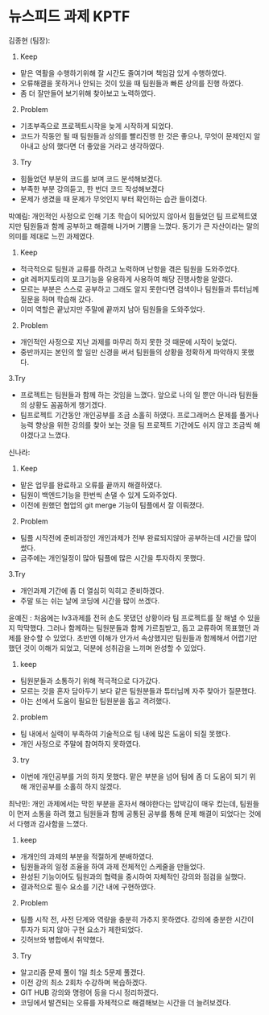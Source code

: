 # 뉴스피드 과제 KPTF
 

김종현 (팀장):
1. Keep
* 맡은 역활을 수행하기위해 잘 시간도 줄여가며 책임감 있게 수행하였다.
* 오류해결을 못하거나 안되는 것이 있을 때 팀원들과 빠른 상의를 진행 하였다.
* 좀 더 잘만들어 보기위해 찾아보고 노력하였다.

2. Problem
* 기초부족으로 프로젝트시작을 늦게 시작하게 되었다.
* 코드가 작동안 될 때 팀원들과 상의를 빨리진행 한 것은 좋으나, 무엇이 문제인지 알아내고 상의 했다면 더 좋았을 거라고 생각하였다.


3. Try
* 힘들었던 부분의 코드를 보며 코드 분석해보겠다.
* 부족한 부분 강의듣고, 한 번더 코드 작성해보겠다
* 문제가 생겼을 때 문제가 무엇인지 부터 확인하는 습관 들이겠다.


박예림: 개인적인 사정으로 인해 기초 학습이 되어있지 않아서 힘들었던 팀 프로젝트였지만 팀원들과 함께 공부하고 해결해 나가며 기쁨을 느꼈다. 동기가 큰 자산이라는 말의 의미를 제대로 느낀 과제였다.

1. Keep
* 적극적으로 팀원과 교류를 하려고 노력하며 난항을 겪은 팀원을 도와주었다.
* git 레퍼지토리의 포크기능을 유용하게 사용하여 해당 진행사항을 알렸다.
* 모르는 부분은 스스로 공부하고 그래도 알지 못한다면 검색이나 팀원들과 튜터님께 질문을 하며 학습해 갔다.
* 이미 역할은 끝났지만 주말에 끝까지 남아 팀원들을 도와주었다.


2. Problem
* 개인적인 사정으로 지난 과제를 마무리 하지 못한 것 때문에 시작이 늦었다.
* 중반까지는 본인의 할 일만 신경을 써서 팀원들의 상황을 정확하게 파악하지 못했다.


3.Try

* 프로젝트는 팀원들과 함께 하는 것임을 느꼈다. 앞으로 나의 일 뿐만 아니라 팀원들의 상황도 꼼꼼하게 챙기겠다.
* 팀프로젝트 기간동안 개인공부를 조금 소홀히 하였다. 프로그래머스 문제를 풀거나 능력 향상을 위한 강의를 찾아 보는 것을 팀 프로젝트 기간에도 쉬지 않고 조금씩 해야겠다고 느꼈다.

신나라:  
1. Keep
* 맡은 업무를 완료하고 오류를 끝까지 해결하였다.
* 팀원이 백엔드기능을 한번씩 손댈 수 있게 도와주었다.
* 이전에 원했던 협업의 git merge 기능이 팀플에서 잘 이뤄졌다.


2. Problem
* 팀플 시작전에 준비과정인 개인과제가 전부 완료되지않아 공부하는데 시간을 많이 썼다.
* 금주에는 개인일정이 많아 팀플에 많은 시간을 투자하지 못했다.


3.Try

* 개인과제 기간에 좀 더 열심히 익히고 준비하겠다.
* 주말 또는 쉬는 날에 코딩에 시간을 많이 쓰겠다.

윤예진 : 처음에는 lv3과제를 전혀 손도 못댔던 상황이라 팀 프로젝트를 잘 해낼 수 있을 지 막막했다. 그러나 함께하는 팀원분들과 함께 가르침받고, 돕고 교류하여 목표했던 과제를 완수할 수 있었다. 초반엔 이해가 안가서 속상했지만 팀원들과 함께해서 어렵기만 했던 것이 이해가 되었고, 덕분에 성취감을 느끼며 완성할 수 있었다.

1. keep
* 팀원분들과 소통하기 위해 적극적으로 다가갔다. 
* 모르는 것을 혼자 담아두기 보다 같은 팀원분들과 튜터님께 자주 찾아가 질문했다. 
* 아는 선에서 도움이 필요한 팀원분을 돕고 격려했다.

2. problem
* 팀 내에서 실력이 부족하여 기술적으로 팀 내에 많은 도움이 되질 못했다. 
* 개인 사정으로 주말에 참여하지 못하였다.

3. try
* 이번에 개인공부를 거의 하지 못했다. 맡은 부분을 넘어 팀에 좀 더 도움이 되기 위해 개인공부를 소홀히 하지 않겠다.

최낙민: 개인 과제에서는 막힌 부분을 혼자서 해야한다는 압박감이 매우 컸는데, 팀원들이 먼저 소통을 하려 했고 팀원들과 함께 공통된 공부를 통해 문제 해결이 되었다는 것에서
다행과 감사함을 느꼈다. 

1. keep
* 개개인의 과제의 부분을 적절하게 분배하였다. 
* 팀원들과의 일정 조율을 하여 과제 전체적인 스케줄을 만들었다.
* 완성된 기능이어도 팀원과의 협력을 중시하여 자체적인 강의와 점검을 실했다.
* 결과적으로 필수 요소를 기간 내에 구현하였다.

2. Problem 
* 팀플 시작 전, 사전 단계와 역량을 충분히 가추지 못하였다. 강의에 충분한 시간이 투자가 되지 않아 구현 요소가 제한되었다.
* 깃허브와 병합에서 취약했다.

3. Try 

* 알고리즘 문제 풀이 1일 최소 5문제 풀겠다.
* 이전 강의 최소 2회차 수강하며 복습하겠다.
* GIT HUB 강의와 명령어 등을 다시 정리하겠다.
* 코딩에서 발견되는 오류를 자체적으로 해결해보는 시간을 더 늘려보겠다.